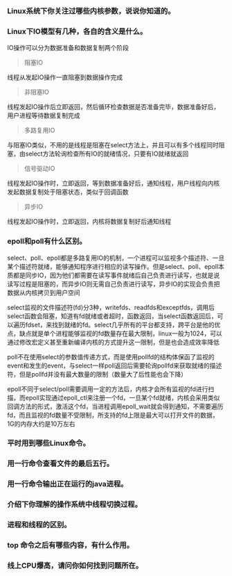 ### Linux系统下你关注过哪些内核参数，说说你知道的。

### Linux下IO模型有几种，各自的含义是什么。

IO操作可以分为数据准备和数据复制两个阶段

> 阻塞IO

线程从发起IO操作一直阻塞到数据操作完成

> 非阻塞IO

线程发起IO操作后立即返回，然后循环检查数据是否准备完毕，数据准备好后，用户进程等待数据复制完成

> 多路复用IO

与阻塞IO类似，不用的是线程是阻塞在select方法上，并且可以有多个线程同时阻塞，由select方法轮询检查所有IO的就绪情况，只要有IO就绪就返回

> 信号驱动IO

线程发起IO操作时，立即返回，等到数据准备好后，通知线程，用户线程向内核发起数据复制处于阻塞状态，类似于回调函数

> 异步IO

线程发起IO操作时，立即返回，内核将数据复制好后通知线程

### epoll和poll有什么区别。

select、poll、epoll都是多路复用IO的机制，一个进程可以监视多个描述符、一旦某个描述符就绪，能够通知程序进行相应的读写操作。但是select、poll、epoll本质都是同步IO，因为他们都需要在读写事件就绪后自己负责进行读写，也就是说读写过程是阻塞的，而异步IO则无需自己负责进行读写，异步IO的实现会负责把数据从内核拷贝到用户空间

select监视的文件描述符(fd)分3种，writefds、readfds和exceptfds，调用后select函数会阻塞，知道有fd就绪或者超时，函数返回，当select函数返回后，可以遍历fdset，来找到就绪的fd。select几乎所有的平台都支持，跨平台是他的优点，缺点就是单个进程能够监视的fd数量存在最大限制，linux一般为1024，可以通过修改宏定义甚至重新编译内核的方式提升这一限制，但是也会造成效率降低

poll不在使用select的参数值传递方式，而是使用pollfd的结构体保函了监视的event和发生的event，与select一样poll返回后需要轮询pollfd来获取就绪的描述符，但是pollfd并没有最大数量的限制（数量大了后性能也会下降）

epoll不同于select/poll需要调用一定的方法后，内核才会所有监视的fd进行扫描，而epoll实现通过epoll_ctl来注册一个fd，一旦某个fd就绪，内核会采用类似回调方法的形式，激活这个fd，当进程调用epoll_wait就会得到通知，不需要遍历fd，而且监视的fd数量不受限制，所支持的fd上限是最大可以打开文件的数据，1G的内存大约是10万左右

### 平时用到哪些Linux命令。

### 用一行命令查看文件的最后五行。

### 用一行命令输出正在运行的java进程。

### 介绍下你理解的操作系统中线程切换过程。

### 进程和线程的区别。

### top 命令之后有哪些内容，有什么作用。

### 线上CPU爆高，请问你如何找到问题所在。